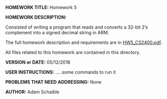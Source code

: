 **HOMEWORK TITLE:** Homework 5

**HOMEWORK DESCRIPTION:** 

Consisted of writing a program that reads and converts a 32-bit 2’s complement into a signed decimal string in ARM.

The full homework description and requirements are in [HW5_CS2400.pdf](https://github.com/AdamSchaible/MSU_Denver/blob/master/CS%202400%20Computer%20Organization%202%20(Spring%202018)/Homework%205/HW5_CS2400.pdf).

All files related to this homework are contained in this directory.

**VERSION or DATE:** 05/12/2018

**USER INSTRUCTIONS:** 
.....some commands to run it

**PROBLEMS THAT NEED ADDRESSING:** None

**AUTHOR:** Adam Schaible
